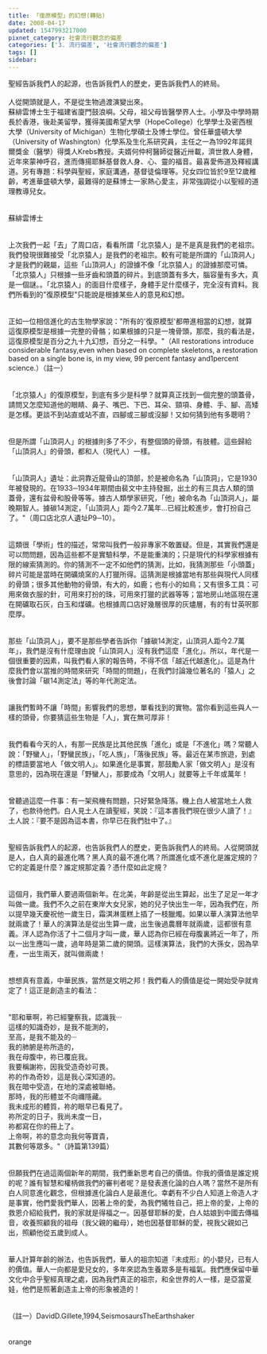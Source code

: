 ```yaml
---
title: 「復原模型」的幻想(轉貼)
date: 2008-04-17
updated: 1547993217000
pixnet_category: 社會流行觀念的偏差
categories: ['3. 流行偏差', '社會流行觀念的偏差']
tags: []
sidebar: 
---
```


<p>聖經告訴我們人的起源，也告訴我們人的歷史，更告訴我們人的終局。<br/><br/>人從開頭就是人，不是從生物過渡演變出來。<br/><!--more-->蘇緋雲博士生于福建省廈門鼓浪嶼。父母，祖父母皆醫學界人士。小學及中學時期長於香港，後赴美留學，獲得美國希望大學（HopeCollege）化學學士及密西根大學（University of Michigan）生物化學碩士及博士學位。曾任華盛頓大學（University of Washington）化學系及生化系研究員，主任之一為1992年諾貝爾獎金（醫學）得獎人Krebs教授。夫婿何仲柯醫師從醫近卅載，濟世救人身體，近年來蒙神呼召，進而傳揚耶穌基督救人身、心、靈的福音。最喜愛佈道及釋經講道。另有專題：科學與聖經，家庭溝通，基督徒倫理等。兒女四位皆於9至12歲稚齡，考進華盛頓大學，最難得的是蘇博士一家熱心愛主，非常強調從小以聖經的道理教導兒女。<br/><br/><br/>蘇緋雲博士<br/><br/><br/>上次我們一起「去」了周口店，看看所謂「北京猿人」是不是真是我們的老祖宗。我們發現很難接受「北京猿人」是我們的老祖宗。較有可能是所謂的「山頂洞人」才是我們的親屬，這些「山頂洞人」的證據不像「北京猿人」的證據那麼可憐。「北京猿人」只根據一些牙齒和頭蓋的碎片。到底頭蓋有多大，腦容量有多大，真是一個謎。。「北京猿人」的面目什麼樣子，身體手足什麼樣子，完全沒有資料。我們所看到的"復原模型"只能說是根據某些人的意見和幻想。<br/><br/><br/>正如一位相信進化的古生物學家說："所有的'復原模型'都帶進相當的幻想，就算這復原模型是根據一完整的骨骼；如果根據的只是一塊骨頭，那麼，我的看法是，這復原模型是百分之九十九幻想，百分之一科學。"（All restorations introduce considerable fantasy,even when based on complete skeletons, a restoration based on a single bone is, in my view, 99 percent fantasy and1percent science.）（註一）<br/><br/><br/>「北京猿人」的復原模型，到底有多少是科學？就算真正找到一個完整的頭蓋骨，請問又怎麼知道他的眼睛、鼻子、嘴巴、下巴、耳朵、頸項、身體、手、腳、高矮是怎樣。更談不到站直或站不直，四腳或三腳或沒腳！又如何猜到他有多聰明？<br/><br/><br/>但是所謂「山頂洞人」的根據則多了不少，有整個頭的骨頭，有肢體。這些歸給「山頂洞人」的骨頭，都和人（現代人）一樣。<br/><br/><br/>「山頂洞人」遺址：此洞靠近龍骨山的頂部，於是被命名為「山頂洞」，它是1930年被發現的。在1933─1934年期間由裴文中主持發掘，出土的有三具古人類的頭蓋骨，還有盆骨和股骨等等。據古人類學家研究，「他」被命名為「山頂洞人」，屬晚期智人。據碳14測定，「山頂洞人」距今2.7萬年...已經比較進步，會打扮自己了。"（周口店北京人遺址P9─10）。<br/> <br/><br/>這類很「學術」性的描述，常常叫我們一般非專家不敢置疑。但是，其實我們還是可以問問題，因為這些都不是實驗科學，不是能重演的；只是現代的科學家根據有限的線索猜測的。你的猜測不一定不如他們的猜測，比如，我猜測那些「小頭蓋」碎片可能是當時在開礦燒窯的人打獵所得。這猜測是根據當地有那些與現代人同樣的骨頭；很多其他動物的骨頭，有大的，如鹿；也有小的如鳥；又有很多工具：可用來做衣服的針，可用來打扮的珠，可用來打獵的武器等等；當地房山地區現在還在開礦取石灰，白玉和煤礦。也根據周口店好幾層很厚的灰燼層，有的有廿英呎那麼厚。<br/><br/><br/>那些「山頂洞人」，要不是那些學者告訴你「據碳14測定，山頂洞人距今2.7萬年」，我們是沒有什麼理由說「山頂洞人」沒有我們這麼「進化」。所以，年代是一個很重要的因素，叫我們看人家的報告時，不得不信「越近代越進化」。這是為什麼我們會以當推的時間來研究「時間的問題」，在我們討論幾位著名的「猿人」之後會討論「碳14測定法」等的年代測定法。<br/><br/><br/>讓我們暫時不讓「時間」影響我們的思想，單看找到的實物。當你看到這些與人一樣的頭骨，你要猜這些生物是「人」，實在無可厚非！<br/><br/><br/>我們看看今天的人，有那一民族是比其他民族「進化」或是「不進化」嗎？常聽人說：「野蠻人」，「野蠻民族」，「吃人族」，「落後民族」等。最近在某市旅遊，到處的標語要當地人「做文明人」。如果進化是事實，那鼓勵人家「做文明人」是沒有意思的，因為現在還是「野蠻人」，那要成為「文明人」就要等上千年或萬年！<br/><br/><br/>曾聽過這麼一件事：有一架飛機有問題，只好緊急降落。機上白人被當地土人救了，也款待他們。白人見土人在讀聖經，笑說：『這本書我們現在很少人讀了！』土人說：『要不是因為這本書，你早已在我們肚中了。』<br/><br/><br/>聖經告訴我們人的起源，也告訴我們人的歷史，更告訴我們人的終局。人從開頭就是人，白人真的最進化嗎？黑人真的最不進化嗎？所謂進化或不進化是誰定規的？它的定義是什麼？誰定規那定義？憑什麼如此定規？<br/><br/><br/>這個月，我們華人要過兩個新年。在北美，年齡是從出生算起，出生了足足一年才叫做一歲。我們不久之前在東岸大女兒家，她的兒子快出生一年，因為我們在，所以提早幾天慶祝他一歲生日，霜淇淋蛋糕上插了一枝臘燭。如果以華人演算法他早就兩歲了！華人的演算法是從出生算一歲，出生後過農曆年就兩歲，這都很有意義。洋人認為你活了十二個月才叫一歲，華人認為你已經在母腹裏將近一年了，所以一出生應叫一歲，過年時是第二歲的開頭。這樣演算法，我們的大孫女，因為早產，一出生兩天，就叫做兩歲！<br/><br/><br/>想想真有意義，中華民族，當然是文明之邦！我們看人的價值是從一開始受孕就肯定了！這正是創造主的看法：<br/><br/><br/>"耶和華啊，祢已經鑒察我，認識我‧‧‧<br/>這樣的知識奇妙，是我不能測的，<br/>至高，是我不能及的‧‧‧<br/>我的肺腑是祢所造的，<br/>我在母腹中，祢已覆庇我。<br/>我要稱謝祢，因我受造奇妙可畏。<br/>祢的作為奇妙，這是我心深知道的。<br/>我在暗中受造，在地的深處被聯絡。<br/>那時，我的形體並不向禰隱藏。<br/>我未成形的體質，祢的眼早已看見了。<br/>祢所定的日子，我尚未度一日，<br/>祢都寫在你的冊上了。<br/>上帝啊，祢的意念向我何等寶貴，<br/>其數何等眾多。"（詩篇第139篇）<br/><br/><br/>但願我們在過這兩個新年的期間，我們重新思考自己的價值。你我的價值是誰定規的呢？誰有智慧和權柄做我們的審判者呢？是發表進化論的白人嗎？當然不是所有白人同意進化觀念，但根據進化論白人是最進化。幸虧有不少白人知道上帝造人才是事實，他們愛我們華人，因著上帝的愛，為我們犧牲自己，把上帝的愛，上帝的救恩介紹給我們，我的家就是得福之一。因基督耶穌的愛，白人姑娘到中國去傳福音，收養照顧我的祖母（我父親的繼母），她也因基督耶穌的愛，視我父親如己出，照顧他從五歲到成人。<br/><br/><br/>華人計算年齡的辦法，也告訴我們，華人的祖宗知道『未成形』的小嬰兒，已有人的價值。華人一向都是愛兒女的，多年來認為生養眾多是有福氣。我們應保留中華文化中合乎聖經真理之處，因為我們真正的祖宗，和全世界的人一樣，是亞當夏娃，他們是照著創造主上帝的形象被造的！<br/><br/><br/>（註一）DavidD.Gillete,1994,SeismosaursTheEarthshaker<br/><br/><br/>orange<br/><br/></p><p> </p><br/>